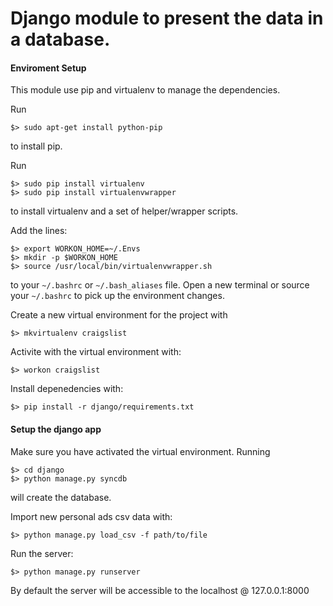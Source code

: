 Django module to present the data in a database.
====

#### Enviroment Setup

This module use pip and virtualenv to manage the dependencies.

Run

    $> sudo apt-get install python-pip

to install pip.

Run

    $> sudo pip install virtualenv
    $> sudo pip install virtualenvwrapper

to install virtualenv and a set of helper/wrapper scripts.

Add the lines:

    $> export WORKON_HOME=~/.Envs
    $> mkdir -p $WORKON_HOME
    $> source /usr/local/bin/virtualenvwrapper.sh

to your <code>~/.bashrc</code> or <code>~/.bash_aliases</code> file.
Open a new terminal or source your <code>~/.bashrc</code> to pick up the
environment changes.

Create a new virtual environment for the project with

    $> mkvirtualenv craigslist

Activite with the virtual environment with:

    $> workon craigslist

Install depenedencies with:

    $> pip install -r django/requirements.txt

#### Setup the django app
Make sure you have activated the virtual environment. Running

    $> cd django
    $> python manage.py syncdb

will create the database.

Import new personal ads csv data with:

    $> python manage.py load_csv -f path/to/file

Run the server:

    $> python manage.py runserver

By default the server will be accessible to the localhost @ 127.0.0.1:8000

